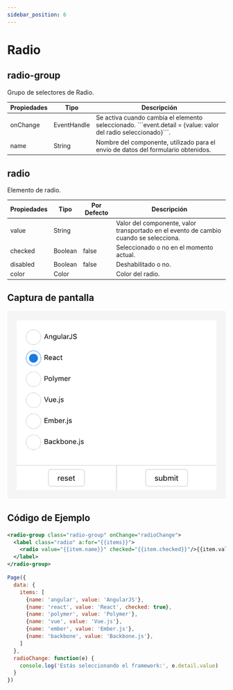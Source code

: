 ```yaml
---
sidebar_position: 6
---
```


# Radio

## radio-group

Grupo de selectores de Radio.

<table>
    <thead>
        <tr>
            <th>Propiedades</th>
            <th>Tipo</th>
            <th>Descripción</th>
        </tr>
    </thead>
    <tbody>
        <tr>
            <td>onChange</td>
            <td>EventHandle</td>
            <td>Se activa cuando cambia el elemento seleccionado. ```event.detail = {value: valor del radio seleccionado}```.</td>
        </tr>
        <tr>
            <td>name</td>
            <td>String</td>
            <td>Nombre del componente, utilizado para el envío de datos del formulario obtenidos.</td>
        </tr>
    </tbody>
</table>

## radio

Elemento de radio.

<table>
    <thead>
        <tr>
            <th>Propiedades</th>
            <th>Tipo</th>
            <th>Por Defecto</th>
            <th>Descripción</th>
        </tr>
    </thead>
    <tbody>
        <tr>
            <td>value</td>
            <td>String</td>
            <td></td>
            <td>Valor del componente, valor transportado en el evento de cambio cuando se selecciona.</td>
        </tr>
        <tr>
            <td>checked</td>
            <td>Boolean</td>
            <td>false</td>
            <td>Seleccionado o no en el momento actual.</td>
        </tr>
        <tr>
            <td>disabled</td>
            <td>Boolean</td>
            <td>false</td>
            <td>Deshabilitado o no.</td>
        </tr>
        <tr>
            <td>color</td>
            <td>Color</td>
            <td></td>
            <td>Color del radio.</td>
        </tr>
    </tbody>
</table>

## Captura de pantalla

![radio](../img/radio.png)

## Código de Ejemplo

```xml
<radio-group class="radio-group" onChange="radioChange">
  <label class="radio" a:for="{{items}}">
    <radio value="{{item.name}}" checked="{{item.checked}}"/>{{item.value}}
  </label>
</radio-group>
```

```js
Page({
  data: {
    items: [
      {name: 'angular', value: 'AngularJS'},
      {name: 'react', value: 'React', checked: true},
      {name: 'polymer', value: 'Polymer'},
      {name: 'vue', value: 'Vue.js'},
      {name: 'ember', value: 'Ember.js'},
      {name: 'backbone', value: 'Backbone.js'},
    ]
  },
  radioChange: function(e) {
    console.log('Estás seleccionando el framework:', e.detail.value)
  }
})
```
